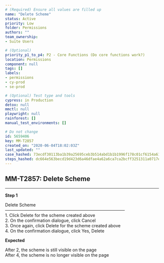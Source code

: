 ```yaml
---
# (Required) Ensure all values are filled up
name: "Delete Scheme"
status: Active
priority: Low
folder: Permissions
authors: ""
team_ownership: 
- Suite Users

# (Optional)
priority_p1_to_p4: P2 - Core Functions (Do core functions work?)
location: Permissions
component: null
tags: []
labels: 
- permissions
- cy-prod
- se-prod

# (Optional) Test type and tools
cypress: in Production
detox: null
mmctl: null
playwright: null
rainforest: []
manual_test_environments: []

# Do not change
id: 5659406
key: MM-T2857
created_on: "2020-06-04T18:02:03Z"
last_updated: ""
case_hashed: 73ecdf30113ba1b39a25695ceb3b514abd1b1b1996f178c01cf6154a6136ddf3e57ec20194d12068bb346b4a4b47175f
steps_hashed: dc664e563becd19d423d6a46dfae4a62a6ca7ca2bcff3251311a0717ecf5ebcd99c42621287ebe49b20f4e9256055333
---
```


<!-- (Auto-generated) Based on frontmatter's "key" and "name" -->

## MM-T2857: Delete Scheme

---

**Step 1**

Delete Scheme\
————————————————————————————\
1\. Click Delete for the scheme created above\
2\. On the confirmation dialogue, click Cancel\
3\. Once again, click Delete for the scheme created above\
4\. On the confirmation dialogue, click Yes, Delete

**Expected**

After 2, the scheme is still visible on the page\
After 4, the scheme is no longer visible on the page
